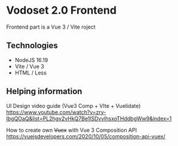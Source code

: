 
# Vodoset 2.0 Frontend

Frontend part is a Vue 3 / Vite roject

## Technologies

* NodeJS 16.19
* Vite / Vue 3
* HTML / Less

## Helping information

UI Design video guide (Vue3 Comp + VIte + Vuelidate)
https://www.youtube.com/watch?v=zry-IbgQOaQ&list=PL2hgv2vHkQ7Be1lSDvvlhsxoTHddbgWw9&index=1

How to create own ~~Vuex~~ with Vue 3 Composition API
https://vuejsdevelopers.com/2020/10/05/composition-api-vuex/
